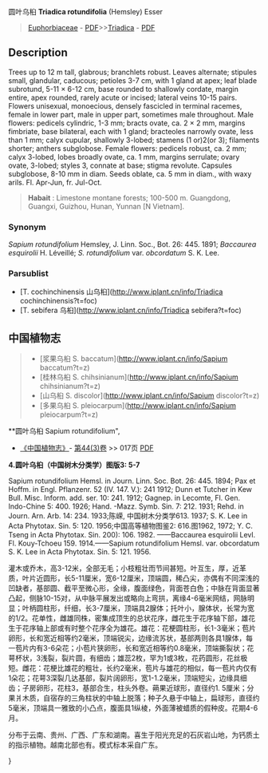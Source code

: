 圆叶乌桕 **Triadica rotundifolia** (Hemsley) Esser

> [Euphorbiaceae](http://www.iplant.cn/info/Euphorbiaceae?t=foc) - [PDF](http://www.iplant.cn/foc/pdf/Euphorbiaceae.pdf)>>[Triadica](http://www.iplant.cn/info/Triadica?t=foc) - [PDF](http://www.iplant.cn/foc/pdf/Triadica.pdf)

## Description

Trees up to 12 m tall, glabrous; branchlets robust. Leaves alternate; stipules small, glandular, caducous; petioles 3-7 cm, with 1 gland at apex; leaf blade subrotund, 5-11 × 6-12 cm, base rounded to shallowly cordate, margin entire, apex rounded, rarely acute or incised; lateral veins 10-15 pairs. Flowers unisexual, monoecious, densely fascicled in terminal racemes, female in lower part, male in upper part, sometimes male throughout. Male flowers: pedicels cylindric, 1-3 mm; bracts ovate, ca. 2 × 2 mm, margins fimbriate, base bilateral, each with 1 gland; bracteoles narrowly ovate, less than 1 mm; calyx cupular, shallowly 3-lobed; stamens (1 or)2(or 3); filaments shorter; anthers subglobose. Female flowers: pedicels robust, ca. 2 mm; calyx 3-lobed, lobes broadly ovate, ca. 1 mm, margins serrulate; ovary ovate, 3-lobed; styles 3, connate at base; stigma revolute. Capsules subglobose, 8-10 mm in diam. Seeds oblate, ca. 5 mm in diam., with waxy arils. Fl. Apr-Jun, fr. Jul-Oct.

> **Habait** : 
> Limestone montane forests; 100-500 m. Guangdong, Guangxi, Guizhou, Hunan, Yunnan [N Vietnam].

### Synonym
*Sapium rotundifolium* Hemsley, J. Linn. Soc., Bot. 26: 445. 1891; *Baccaurea esquirolii* H. Léveillé; *S. rotundifolium* var. *obcordatum* S. K. Lee.


### Parsublist

* [T.  cochinchinensis  山乌桕](http://www.iplant.cn/info/Triadica cochinchinensis?t=foc)
* [T.  sebifera  乌桕](http://www.iplant.cn/info/Triadica sebifera?t=foc)

## 中国植物志

> * [浆果乌桕  S.  baccatum](http://www.iplant.cn/info/Sapium baccatum?t=z)
> * [桂林乌桕  S.  chihsinianum](http://www.iplant.cn/info/Sapium chihsinianum?t=z)
> * [山乌桕  S.  discolor](http://www.iplant.cn/info/Sapium discolor?t=z)
> * [多果乌桕  S.  pleiocarpum](http://www.iplant.cn/info/Sapium pleiocarpum?t=z)

**圆叶乌桕 Sapium rotundifolium",


* [《中国植物志》](http://www.iplant.cn/frps)- [第44(3)卷](http://www.iplant.cn/frps/vol/44(3)) >> 017页 [PDF](http://www.iplant.cn/frps/pdf/44(3)/017a.PDF)

**4.圆叶乌桕（中国树木分类学）图版3: 5-7**

Sapium rotundifolium Hemsl. in Journ. Linn. Soc. Bot. 26: 445. 1894; Pax et Hoffm. in Engl. Pflanzenr. 52 (IV. 147. V.): 241 1912; Dunn et Tutcher in Kew Bull. Misc. Inform. add. ser. 10: 241. 1912; Gagnep. in Lecomte, Fl. Gen. Indo-Chine 5: 400. 1926; Hand. -Mazz. Symb. Sin. 7: 212. 1931; Rehd. in Journ. Arn. Arb. 14: 234. 1933;陈嵘, 中国树木分类学613. 1937; S. K. Lee in Acta Phytotax. Sin. 5: 120. 1956;中国高等植物图鉴2: 616.图1962, 1972; Y. C. Tseng in Acta Phytotax. Sin. 200): 106. 1982. ——Baccaurea esquirolii Levl. Fl. Kouy-Tchoeu 159. 1914.——Sapium rotundifolium Hemsl. var. obcordatum S. K. Lee in Acta Phytotax. Sin. 5: 121. 1956.

灌木或乔木，高3-12米，全部无毛；小枝粗壮而节间甚短。叶互生，厚，近革质，叶片近圆形，长5-11厘米，宽6-12厘米，顶端圆，稀凸尖，亦偶有不同深浅的凹缺者，基部圆、截平至微心形，全缘，腹面绿色，背面苍白色；中脉在背面显著凸起，侧脉10-15对，从中脉平展发出或略向上弯拱，离缘4-6毫米网结，网脉明显；叶柄圆柱形，纤细，长3-7厘米，顶端具2腺体；托叶小，腺体状，长常为宽的1/2。花单性，雌雄同株，密集成顶生的总状花序，雌花生于花序轴下部，雄花生于花序轴上部或有时整个花序全为雄花。雄花：花梗圆柱形，长1-3毫米；苞片卵形，长和宽近相等约2毫米，顶端锐尖，边缘流苏状，基部两则各具1腺体，每一苞片内有3-6朵花；小苞片狭卵形，长和宽近相等约0.8毫米，顶端撕裂状；花萼杯状，3浅裂，裂片圆，有细齿；雄蕊2枚，罕为1或3枚，花药圆形，花丝极短。雌花：花梗比雄花的粗壮，长约2毫米，苞片与雄花的相似，每一苞片内仅有1朵花；花萼3深裂几达基部，裂片阔卵形，宽1-1.2毫米，顶端短尖，边缘具细齿；子房卵形，花柱3，基部合生，柱头外卷。蒴果近球形，直径约1. 5厘米；分果爿木质，自宿存的三角柱状的中轴上脱落；种子久悬于中轴上，扁球形，直径约5毫米，顶端具一雅致的小凸点，腹面具1纵棱，外面薄被蜡质的假种皮。花期4-6月。

分布于云南、贵州、广西、广东和湖南。喜生于阳光充足的石灰岩山地，为钙质土的指示植物。越南北部也有。模式标本采自广东。


}